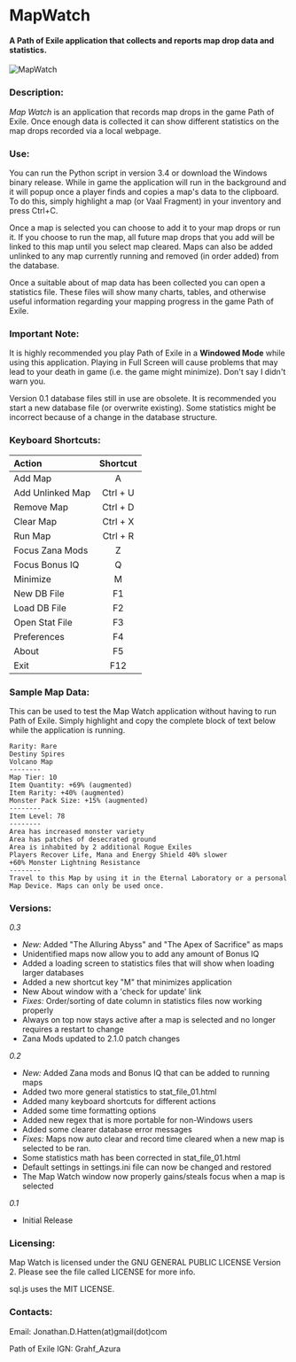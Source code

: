 # MapWatch
#### A Path of Exile application that collects and reports map drop data and statistics.

![MapWatch](http://i.imgur.com/fOi1ayu.png "Map Watch - Main Window")

### Description:
*Map Watch* is an application that records map drops in the game Path of Exile.  Once enough data is collected it can show different statistics on the map drops recorded via a local webpage.  


### Use:
You can run the Python script in version 3.4 or download the Windows binary release.  While in game the application will run in the background and it will popup once a player finds and copies a map's data to the clipboard.  To do this, simply highlight a map (or Vaal Fragment) in your inventory and press Ctrl+C.  

Once a map is selected you can choose to add it to your map drops or run it.  If you choose to run the map, all future map drops that you add will be linked to this map until you select map cleared.  Maps can also be added unlinked to any map currently running and removed (in order added) from the database. 

Once a suitable about of map data has been collected you can open a statistics file.  These files will show many charts, tables, and otherwise useful information regarding your mapping progress in the game Path of Exile.  


### Important Note:
It is highly recommended you play Path of Exile in a **Windowed Mode** while using this application.  Playing in Full Screen will cause problems that may lead to your death in game (i.e. the game might minimize).  Don't say I didn't warn you.

Version 0.1 database files still in use are obsolete. It is recommended you start a new database file (or overwrite existing).  Some statistics might be incorrect because of a change in the database structure.  


### Keyboard Shortcuts:
| Action | Shortcut |
| :----- | :------: |
| Add Map | A |
| Add Unlinked Map | Ctrl + U |
| Remove Map | Ctrl + D |
| Clear Map | Ctrl + X |
| Run Map | Ctrl + R |
| Focus Zana Mods | Z |
| Focus Bonus IQ | Q |
| Minimize | M |
| New DB File | F1 |
| Load DB File | F2 |
| Open Stat File | F3 |
| Preferences | F4 |
| About | F5 |
| Exit | F12 |


### Sample Map Data:
This can be used to test the Map Watch application without having to run Path of Exile.  Simply highlight and copy the complete block of text below while the application is running.
```
Rarity: Rare
Destiny Spires
Volcano Map
--------
Map Tier: 10
Item Quantity: +69% (augmented)
Item Rarity: +40% (augmented)
Monster Pack Size: +15% (augmented)
--------
Item Level: 78
--------
Area has increased monster variety
Area has patches of desecrated ground
Area is inhabited by 2 additional Rogue Exiles
Players Recover Life, Mana and Energy Shield 40% slower
+60% Monster Lightning Resistance
--------
Travel to this Map by using it in the Eternal Laboratory or a personal Map Device. Maps can only be used once.
```


### Versions:
*0.3*
* *New:* Added "The Alluring Abyss" and "The Apex of Sacrifice" as maps
* Unidentified maps now allow you to add any amount of Bonus IQ
* Added a loading screen to statistics files that will show when loading larger databases
* Added a new shortcut key "M" that minimizes application
* New About window with a 'check for update' link
* *Fixes:* Order/sorting of date column in statistics files now working properly
* Always on top now stays active after a map is selected and no longer requires a restart to change
* Zana Mods updated to 2.1.0 patch changes

*0.2*	
* *New:* Added Zana mods and Bonus IQ that can be added to running maps
* Added two more general statistics to stat_file_01.html
* Added many keyboard shortcuts for different actions
* Added some time formatting options
* Added new regex that is more portable for non-Windows users
* Added some clearer database error messages
* *Fixes:* Maps now auto clear and record time cleared when a new map is selected to be ran.
* Some statistics math has been corrected in stat_file_01.html
* Default settings in settings.ini file can now be changed and restored
* The Map Watch window now properly gains/steals focus when a map is selected

*0.1*
* Initial Release


### Licensing:
Map Watch is licensed under the GNU GENERAL PUBLIC LICENSE Version 2.  Please see the file called LICENSE for more info.

sql.js uses the MIT LICENSE.


### Contacts:
Email:  Jonathan.D.Hatten(at)gmail(dot)com

Path of Exile IGN:  Grahf_Azura
